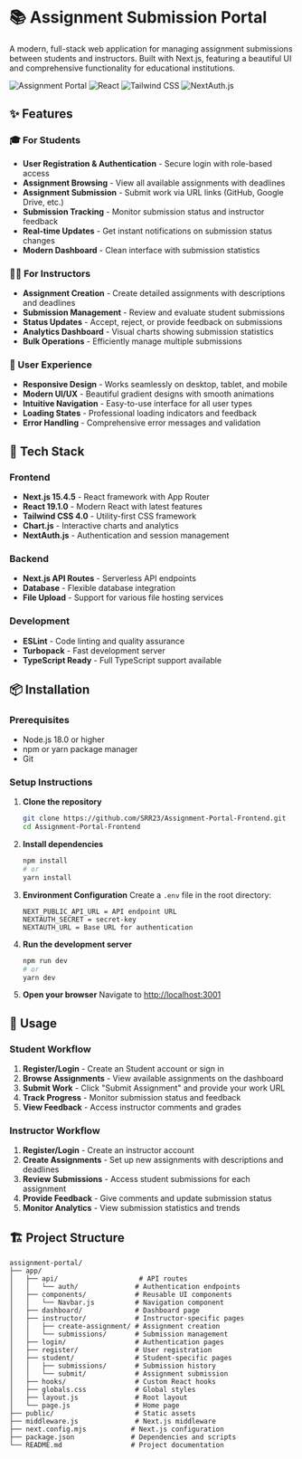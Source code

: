 # 📚 Assignment Submission Portal

A modern, full-stack web application for managing assignment submissions between students and instructors. Built with Next.js, featuring a beautiful UI and comprehensive functionality for educational institutions.

![Assignment Portal](https://img.shields.io/badge/Next.js-15.4.5-black?style=for-the-badge&logo=next.js)
![React](https://img.shields.io/badge/React-19.1.0-blue?style=for-the-badge&logo=react)
![Tailwind CSS](https://img.shields.io/badge/Tailwind_CSS-4.0-38B2AC?style=for-the-badge&logo=tailwind-css)
![NextAuth.js](https://img.shields.io/badge/NextAuth.js-4.24.11-black?style=for-the-badge)

## ✨ Features

### 🎓 For Students
- **User Registration & Authentication** - Secure login with role-based access
- **Assignment Browsing** - View all available assignments with deadlines
- **Assignment Submission** - Submit work via URL links (GitHub, Google Drive, etc.)
- **Submission Tracking** - Monitor submission status and instructor feedback
- **Real-time Updates** - Get instant notifications on submission status changes
- **Modern Dashboard** - Clean interface with submission statistics

### 👨‍🏫 For Instructors
- **Assignment Creation** - Create detailed assignments with descriptions and deadlines
- **Submission Management** - Review and evaluate student submissions
- **Status Updates** - Accept, reject, or provide feedback on submissions
- **Analytics Dashboard** - Visual charts showing submission statistics
- **Bulk Operations** - Efficiently manage multiple submissions

### 🎨 User Experience
- **Responsive Design** - Works seamlessly on desktop, tablet, and mobile
- **Modern UI/UX** - Beautiful gradient designs with smooth animations
- **Intuitive Navigation** - Easy-to-use interface for all user types
- **Loading States** - Professional loading indicators and feedback
- **Error Handling** - Comprehensive error messages and validation

## 🚀 Tech Stack

### Frontend
- **Next.js 15.4.5** - React framework with App Router
- **React 19.1.0** - Modern React with latest features
- **Tailwind CSS 4.0** - Utility-first CSS framework
- **Chart.js** - Interactive charts and analytics
- **NextAuth.js** - Authentication and session management

### Backend
- **Next.js API Routes** - Serverless API endpoints
- **Database** - Flexible database integration
- **File Upload** - Support for various file hosting services

### Development
- **ESLint** - Code linting and quality assurance
- **Turbopack** - Fast development server
- **TypeScript Ready** - Full TypeScript support available

## 📦 Installation

### Prerequisites
- Node.js 18.0 or higher
- npm or yarn package manager
- Git

### Setup Instructions

1. **Clone the repository**
   ```bash
   git clone https://github.com/SRR23/Assignment-Portal-Frontend.git
   cd Assignment-Portal-Frontend
   ```

2. **Install dependencies**
   ```bash
   npm install
   # or
   yarn install
   ```

3. **Environment Configuration**
   Create a `.env` file in the root directory:
   ```env
   NEXT_PUBLIC_API_URL = API endpoint URL
   NEXTAUTH_SECRET = secret-key
   NEXTAUTH_URL = Base URL for authentication
   ```

4. **Run the development server**
   ```bash
   npm run dev
   # or
   yarn dev
   ```

5. **Open your browser**
   Navigate to [http://localhost:3001](http://localhost:3001)

## 🎯 Usage

### Student Workflow
1. **Register/Login** - Create an Student account or sign in
2. **Browse Assignments** - View available assignments on the dashboard
3. **Submit Work** - Click "Submit Assignment" and provide your work URL
4. **Track Progress** - Monitor submission status and feedback
5. **View Feedback** - Access instructor comments and grades

### Instructor Workflow
1. **Register/Login** - Create an instructor account
2. **Create Assignments** - Set up new assignments with descriptions and deadlines
3. **Review Submissions** - Access student submissions for each assignment
4. **Provide Feedback** - Give comments and update submission status
5. **Monitor Analytics** - View submission statistics and trends

## 🏗️ Project Structure

```
assignment-portal/
├── app/
│   ├── api/                    # API routes
│   │   └── auth/              # Authentication endpoints
│   ├── components/            # Reusable UI components
│   │   └── Navbar.js          # Navigation component
│   ├── dashboard/             # Dashboard page
│   ├── instructor/            # Instructor-specific pages
│   │   ├── create-assignment/ # Assignment creation
│   │   └── submissions/       # Submission management
│   ├── login/                 # Authentication pages
│   ├── register/              # User registration
│   ├── student/               # Student-specific pages
│   │   ├── submissions/       # Submission history
│   │   └── submit/            # Assignment submission
│   ├── hooks/                 # Custom React hooks
│   ├── globals.css            # Global styles
│   ├── layout.js              # Root layout
│   └── page.js                # Home page
├── public/                    # Static assets
├── middleware.js              # Next.js middleware
├── next.config.mjs           # Next.js configuration
├── package.json              # Dependencies and scripts
└── README.md                 # Project documentation
```